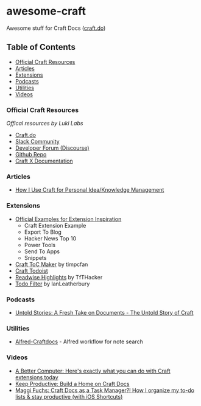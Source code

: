 # awesome-craft
Awesome stuff for Craft Docs ([craft.do](https://www.craft.do))

## Table of Contents
- [Official Craft Resources](#official-craft-resources)
- [Articles](#articles)
- [Extensions](#extensions)
- [Podcasts](#podcasts)
- [Utilities](#utilities)
- [Videos](#videos)

### Official Craft Resources
*Offical resources by Luki Labs*

- [Craft.do](https://www.craft.do)
- [Slack Community](https://craft.do/community)
- [Developer Forum (Discourse)](https://forum.developer.craft.do)
- [Github Repo](https://github.com/craftdocs)
- [Craft X Documentation](https://documentation.developer.craft.do)

### Articles

- [How I Use Craft for Personal Idea/Knowledge Management](https://jessejanderson.medium.com/how-i-use-craft-for-personal-idea-knowledge-management-7f77cdc9031)

### Extensions

- [Official Examples for Extension Inspiration](https://github.com/craftdocs/craft-extension-inspirations)
  - Craft Extension Example
  - Export To Blog
  - Hacker News Top 10
  - Power Tools
  - Send To Apps
  - Snippets
- [Craft ToC Maker](https://github.com/timpcfan/craft-toc-maker) by timpcfan
- [Craft Todoist](https://github.com/thomaszdxsn/craft-todoist)
- [Readwise Highlights](https://github.com/TfTHacker/craft42-readwise) by TfTHacker
- [Todo Filter](https://github.com/IanLeatherbury/todo-filter) by IanLeatherbury

### Podcasts

- [Untold Stories: A Fresh Take on Documents - The Untold Story of Craft](https://soundcloud.com/untold-stories-podcast/a-fresh-take-on-documents-the-untold-story-of-craft)

### Utilities

- [Alfred-Craftdocs](https://github.com/kudrykv/alfred-craftdocs) - Alfred workflow for note search

### Videos

- [A Better Computer: Here's exactly what you can do with Craft extensions today](https://youtu.be/UOj4DVPTy7Q)
- [Keep Productive: Build a Home on Craft Docs](https://youtu.be/XVzlq30ThLs)
- [Maggi Fuchs: Craft Docs as a Task Manager?! How I organize my to-do lists & stay productive (with iOS Shortcuts)](https://youtu.be/V5aeMqWc2Ac)
